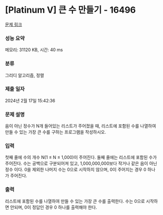 # [Platinum V] 큰 수 만들기 - 16496 

[문제 링크](https://www.acmicpc.net/problem/16496) 

### 성능 요약

메모리: 31120 KB, 시간: 40 ms

### 분류

그리디 알고리즘, 정렬

### 제출 일자

2024년 2월 17일 15:42:36

### 문제 설명

<p>음이 아닌 정수가 N개 들어있는 리스트가 주어졌을 때, 리스트에 포함된 수를 나열하여 만들 수 있는 가장 큰 수를 구하는 프로그램을 작성하시오.</p>

### 입력 

 <p>첫째 줄에 수의 개수 N(1 ≤ N ≤ 1,000)이 주어진다. 둘째 줄에는 리스트에 포함된 수가 주어진다. 수는 공백으로 구분되어져 있고, 1,000,000,000보다 작거나 같은 음이 아닌 정수 이다. 0을 제외한 나머지 수는 0으로 시작하지 않으며, 0이 주어지는 경우 0 하나가 주어진다.</p>

### 출력 

 <p>리스트에 포함된 수를 나열하여 만들 수 있는 가장 큰 수를 출력한다. 수는 0으로 시작하면 안되며, 0이 정답인 경우 0 하나를 출력해야 한다.</p>

